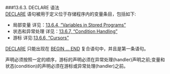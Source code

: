 ###13.6.3. DECLARE 语法  
[DECLARE]() 语句被用于定义位于存储程序内的变量条目，包括如下:

* 局部变量 详见：[13.6.4, “Variables in Stored Programs”]()
* 状态和异常处理 详见：[13.6.7, “Condition Handling”]()
* 游标 详见:[13.6.6, “Cursors”]()

[DECLARE]() 只能出现在 [ BEGIN ... END]() 复合语句中，并且是第一条语句。

声明必须按照一定的顺序，游标的声明必须在异常处理(handler)声明之前;变量和状态(condition)的声明必须在游标或异常处理(handler)之前。